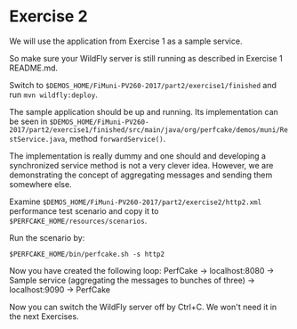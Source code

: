 Exercise 2
==========

We will use the application from Exercise 1 as a sample service.

So make sure your WildFly server is still running as described in Exercise 1 README.md.

Switch to `$DEMOS_HOME/FiMuni-PV260-2017/part2/exercise1/finished` and run `mvn wildfly:deploy`.

The sample application should be up and running. Its implementation can be seen in 
`$DEMOS_HOME/FiMuni-PV260-2017/part2/exercise1/finished/src/main/java/org/perfcake/demos/muni/RestService.java`,
method `forwardService()`.

The implementation is really dummy and one should and developing a synchronized service method is not
a very clever idea. However, we are demonstrating the concept of aggregating messages and sending them
somewhere else.

Examine `$DEMOS_HOME/FiMuni-PV260-2017/part2/exercise2/http2.xml` performance test scenario and copy it to `$PERFCAKE_HOME/resources/scenarios`.

Run the scenario by:
 
`$PERFCAKE_HOME/bin/perfcake.sh -s http2`

Now you have created the following loop:
PerfCake -&gt; localhost:8080 -&gt; Sample service (aggregating the messages to bunches of three) -&gt;
localhost:9090 -&gt; PerfCake

Now you can switch the WildFly server off by Ctrl+C. We won't need it in the next Exercises.